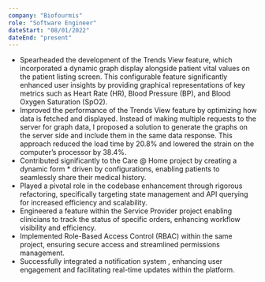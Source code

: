 ```yaml
---
company: "Biofourmis"
role: "Software Engineer"
dateStart: "08/01/2022"
dateEnd: "present"
---
```


- Spearheaded the development of the Trends View feature, which incorporated a dynamic graph display alongside patient vital values on the patient listing screen. This configurable feature significantly enhanced user insights by providing graphical representations of key metrics such as Heart Rate (HR), Blood Pressure (BP), and Blood Oxygen Saturation (SpO2).
- Improved the performance of the Trends View feature by optimizing how data is fetched and displayed. Instead of making multiple requests to the server for graph data, I proposed a solution to generate the graphs on the server side and include them in the same data response. This approach reduced the load time by 20.8% and lowered the strain on the computer’s processor by 38.4%.
- Contributed significantly to the Care @ Home project by creating a dynamic form \* driven by configurations, enabling patients to seamlessly share their medical history.
- Played a pivotal role in the codebase enhancement through rigorous refactoring, specifically targeting state management and API querying for increased efficiency and scalability.
- Engineered a feature within the Service Provider project enabling clinicians to track the status of specific orders, enhancing workflow visibility and efficiency.
- Implemented Role-Based Access Control (RBAC) within the same project, ensuring secure access and streamlined permissions management.
- Successfully integrated a notification system , enhancing user engagement and facilitating real-time updates within the platform.
